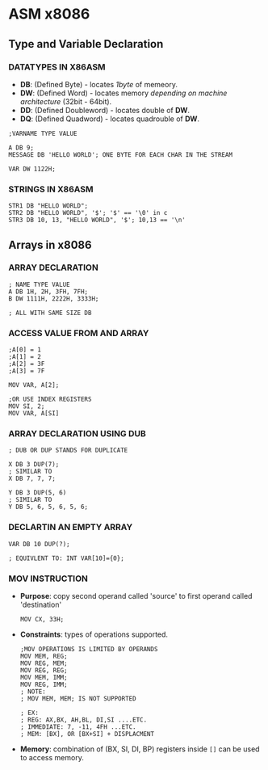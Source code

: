 # ASM x8086

## Type and Variable Declaration

### DATATYPES IN X86ASM

- __DB__: (Defined Byte) - locates _1byte_ of memeory.
- __DW__: (Defined Word) - locates memory _depending on machine architecture_ (32bit - 64bit).
- __DD__: (Defined Doubleword) - locates double of __DW__.
- __DQ__: (Defined Quadword) - locates quadrouble of __DW__.

```x86asm
;VARNAME TYPE VALUE

A DB 9;
MESSAGE DB 'HELLO WORLD'; ONE BYTE FOR EACH CHAR IN THE STREAM

VAR DW 1122H;   
```

### STRINGS IN X86ASM

```x86asm
STR1 DB "HELLO WORLD";
STR2 DB "HELLO WORLD", '$'; '$' == '\0' in c
STR3 DB 10, 13, "HELLO WORLD", '$'; 10,13 == '\n'
```

## Arrays in x8086

### ARRAY DECLARATION

```X86asm
; NAME TYPE VALUE
A DB 1H, 2H, 3FH, 7FH;
B DW 1111H, 2222H, 3333H;

; ALL WITH SAME SIZE DB
```

### ACCESS VALUE FROM AND ARRAY

```x86asm
;A[0] = 1
;A[1] = 2
;A[2] = 3F
;A[3] = 7F
```

```X86asm
MOV VAR, A[2];

;OR USE INDEX REGISTERS
MOV SI, 2;
MOV VAR, A[SI]
```

### ARRAY DECLARATION USING DUB

```x86asm
; DUB OR DUP STANDS FOR DUPLICATE

X DB 3 DUP(7);
; SIMILAR TO
X DB 7, 7, 7;

Y DB 3 DUP(5, 6)
; SIMILAR TO
Y DB 5, 6, 5, 6, 5, 6;
```

### DECLARTIN AN EMPTY ARRAY

```x86asm
VAR DB 10 DUP(?);

; EQUIVLENT TO: INT VAR[10]={0};
```

### MOV INSTRUCTION

- **Purpose**: copy second operand called 'source' to first operand called 'destination'

  ```x86asm
  MOV CX, 33H;
  ```
- **Constraints**: types of operations supported.

    ```x86asm
    ;MOV OPERATIONS IS LIMITED BY OPERANDS
    MOV MEM, REG;
    MOV REG, MEM;
    MOV REG, REG;
    MOV MEM, IMM;
    MOV REG, IMM;
    ; NOTE:
    ; MOV MEM, MEM; IS NOT SUPPORTED
    ```

    ```x86asm
    ; EX: 
    ; REG: AX,BX, AH,BL, DI,SI ....ETC.
    ; IMMEDIATE: 7, -11, 4FH ...ETC.
    ; MEM: [BX], OR [BX+SI] + DISPLACMENT
    ```

- **Memory**: combination of (BX, SI, DI, BP) registers inside `[]` can be used to access memory.

### 